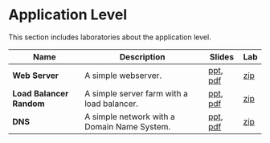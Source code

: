 # Application Level
This section includes laboratories about the application level.

| Name                     | Description                                 | Slides                                                                                                                                | Lab                                                           |
|--------------------------|---------------------------------------------|---------------------------------------------------------------------------------------------------------------------------------------|---------------------------------------------------------------|
| **Web Server**           | A simple webserver.                         | [ppt](WebServer/008-kathara-lab_webserver.pptx), [pdf](WebServer/008-kathara-lab_webserver.pdf)                                       | [zip](WebServer/kathara-lab_webserver.zip)                    |
| **Load Balancer Random** | A simple server farm with a load balancer.  | [ppt](LoadBalancerRandom/013-kathara-lab_loadbalancer-ws-rnd.pptx), [pdf](LoadBalancerRandom/013-kathara-lab_loadbalancer-ws-rnd.pdf) | [zip](LoadBalancerRandom/kathara-lab_loadbalancer-ws-rnd.zip) |
| **DNS**                  | A simple network with a Domain Name System. | [ppt](DNS/010-kathara-lab_dns.ppt), [pdf](DNS/010-kathara-lab_dns.pdf)                                                                | [zip](DNS/kathara-lab_dns.zip)                                |
